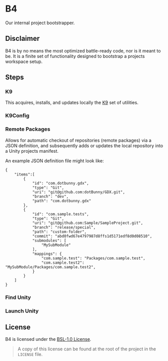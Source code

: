 # B4
Our internal project bootstrapper.

## Disclaimer
B4 is by no means the most optimized battle-ready code, nor is it meant to be. It is a finite set of functionality designed to bootstrap a projects workspace setup.

## Steps
### K9
This acquires, installs, and updates locally the [K9](https://github.com/dotBunny/K9) set of utilities.
### K9Config
### Remote Packages
Allows for automatic checkout of repositories (remote packages) via a JSON definition, and subsequently adds or updates the local repository into a Unity projects manifest.

An example JSON definition file might look like:
```
{
    "items":[
        {
            "id": "com.dotbunny.gdx",
            "type": "Git",
            "uri": "git@github.com:dotBunny/GDX.git",
            "branch": "dev",
            "path": "com.dotbunny.gdx"
        },   
        {
            "id": "com.sample.tests",
            "type": "Git",
            "uri": "git@github.com:Sample/SampleProject.git",
            "branch": "release/special",
            "path": "custom-folder",
            "commit": "abd0fwd67e4797987d8ffs1d5171edf8d0d08510",
            "submodules": [
                "MySubModule"
            ],
            "mappings": {
                "com.sample.test": "Packages/com.sample.test",
                "com.sample.test2": "MySubModule/Packages/com.sample.test2",
            }
        }
    ]
}
```
### Find Unity
### Launch Unity


## License
B4 is licensed under the [BSL-1.0 License](https://choosealicense.com/licenses/bsl-1.0/).
> A copy of this license can be found at the root of the project in the `LICENSE` file.